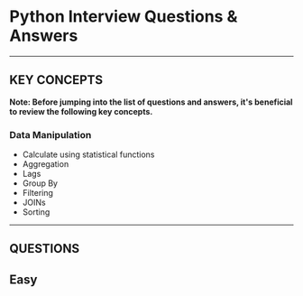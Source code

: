 # Python Interview Questions & Answers

---
## KEY CONCEPTS
**Note: Before jumping into the list of questions and answers, it's beneficial to review the following key concepts.**

### Data Manipulation 
- Calculate using statistical functions
- Aggregation
- Lags
- Group By
- Filtering
- JOINs
- Sorting

---
## QUESTIONS
## Easy 

